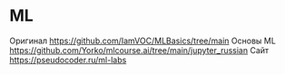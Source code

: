 # ML
Оригинал https://github.com/IamVOC/MLBasics/tree/main 
Основы ML https://github.com/Yorko/mlcourse.ai/tree/main/jupyter_russian
Сайт https://pseudocoder.ru/ml-labs
